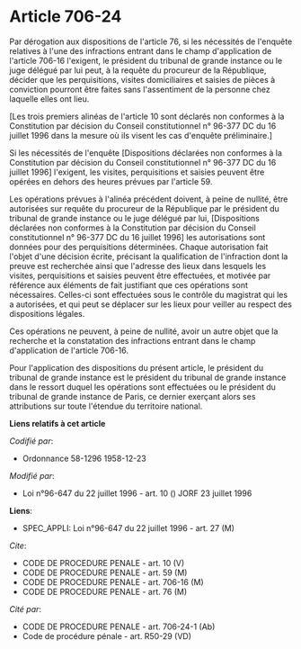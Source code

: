 # Article 706-24

Par dérogation aux dispositions de l'article 76, si les nécessités de l'enquête relatives à l'une des infractions entrant
dans le champ d'application de l'article 706-16 l'exigent, le président du tribunal de grande instance ou le juge délégué par
lui peut, à la requête du procureur de la République, décider que les perquisitions, visites domiciliaires et saisies de
pièces à conviction pourront être faites sans l'assentiment de la personne chez laquelle elles ont lieu.

[Les trois premiers alinéas de l'article 10 sont déclarés non conformes à la Constitution par décision du Conseil
constitutionnel n° 96-377 DC du 16 juillet 1996 dans la mesure où ils visent les cas d'enquête préliminaire.]

Si les nécessités de l'enquête [Dispositions déclarées non conformes à la Constitution par décision du Conseil
constitutionnel n° 96-377 DC du 16 juillet 1996] l'exigent, les visites, perquisitions et saisies peuvent être opérées en
dehors des heures prévues par l'article 59.

Les opérations prévues à l'alinéa précédent doivent, à peine de nullité, être autorisées sur requête du procureur de la
République par le président du tribunal de grande instance ou le juge délégué par lui, [Dispositions déclarées non conformes
à la Constitution par décision du Conseil constitutionnel n° 96-377 DC du 16 juillet 1996] les autorisations sont données
pour des perquisitions déterminées. Chaque autorisation fait l'objet d'une décision écrite, précisant la qualification de
l'infraction dont la preuve est recherchée ainsi que l'adresse des lieux dans lesquels les visites, perquisitions et saisies
peuvent être effectuées, et motivée par référence aux éléments de fait justifiant que ces opérations sont nécessaires.
Celles-ci sont effectuées sous le contrôle du magistrat qui les a autorisées, et qui peut se déplacer sur les lieux pour
veiller au respect des dispositions légales.

Ces opérations ne peuvent, à peine de nullité, avoir un autre objet que la recherche et la constatation des infractions
entrant dans le champ d'application de l'article 706-16.

Pour l'application des dispositions du présent article, le président du tribunal de grande instance est le président du
tribunal de grande instance dans le ressort duquel les opérations sont effectuées ou le président du tribunal de grande
instance de Paris, ce dernier exerçant alors ses attributions sur toute l'étendue du territoire national.

**Liens relatifs à cet article**

_Codifié par_:

  - Ordonnance 58-1296 1958-12-23

_Modifié par_:

  - Loi n°96-647 du 22 juillet 1996 - art. 10 () JORF 23 juillet 1996

**Liens**:

  - SPEC_APPLI: Loi n°96-647 du 22 juillet 1996 - art. 27 (M)

_Cite_:

  - CODE DE PROCEDURE PENALE - art. 10 (V)
  - CODE DE PROCEDURE PENALE - art. 59 (M)
  - CODE DE PROCEDURE PENALE - art. 706-16 (M)
  - CODE DE PROCEDURE PENALE - art. 76 (M)

_Cité par_:

  - CODE DE PROCEDURE PENALE - art. 706-24-1 (Ab)
  - Code de procédure pénale - art. R50-29 (VD)
